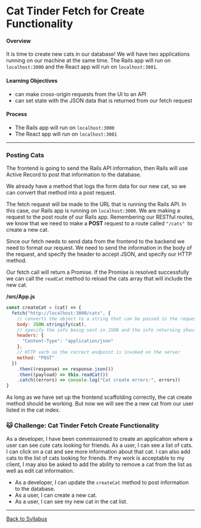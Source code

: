 # Cat Tinder Fetch for Create Functionality

#### Overview

It is time to create new cats in our database! We will have two applications running on our machine at the same time. The Rails app will run on `localhost:3000` and the React app will run on `localhost:3001`.

#### Learning Objectives

- can make cross-origin requests from the UI to an API
- can set state with the JSON data that is returned from our fetch request

#### Process

- The Rails app will run on `localhost:3000`
- The React app will run on `localhost:3001`

---

### Posting Cats

The frontend is going to send the Rails API information, then Rails will use Active Record to post that information to the database.

We already have a method that logs the form data for our new cat, so we can convert that method into a post request.

The fetch request will be made to the URL that is running the Rails API. In this case, our Rails app is running on `localhost:3000`. We are making a request to the post route of our Rails app. Remembering our RESTful routes, we know that we need to make a **POST** request to a route called `"/cats" `to create a new cat.

Since our fetch needs to send data from the frontend to the backend we need to format our request. We need to send the information in the body of the request, and specify the header to accept JSON, and specify our HTTP method.

Our fetch call will return a Promise. If the Promise is resolved successfully we can call the `readCat` method to reload the cats array that will include the new cat.

**/src/App.js**

```javascript
const createCat = (cat) => {
  fetch("http://localhost:3000/cats", {
    // converts the object to a string that can be passed in the request
    body: JSON.stringify(cat),
    // specify the info being sent in JSON and the info returning should be JSON
    headers: {
      "Content-Type": "application/json"
    },
    // HTTP verb so the correct endpoint is invoked on the server
    method: "POST"
  })
    .then((response) => response.json())
    .then((payload) => this.readCat())
    .catch((errors) => console.log("Cat create errors:", errors))
}
```

As long as we have set up the frontend scaffolding correctly, the cat create method should be working. But now we will see the a new cat from our user listed in the cat index.

### 🐱 Challenge: Cat Tinder Fetch Create Functionality

As a developer, I have been commissioned to create an application where a user can see cute cats looking for friends. As a user, I can see a list of cats. I can click on a cat and see more information about that cat. I can also add cats to the list of cats looking for friends. If my work is acceptable to my client, I may also be asked to add the ability to remove a cat from the list as well as edit cat information.

- As a developer, I can update the `createCat` method to post information to the database.
- As a user, I can create a new cat.
- As a user, I can see my new cat in the cat list.

---

[Back to Syllabus](../../README.md#bringing-it-together)

